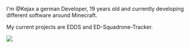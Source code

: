 I'm @Kejax a german Developer, 19 years old and currently developing different software around Minecraft.

My current projects are EDDS and ED-Squadrone-Tracker.

<img src="https://github-readme-stats.vercel.app/api/top-langs/?username=Kejax&theme=nord"/>
